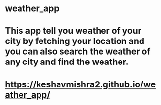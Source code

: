 # weather_app
# This app tell you weather of your city by fetching your location and you can also search the weather of any city and find the weather.
# https://keshavmishra2.github.io/weather_app/
